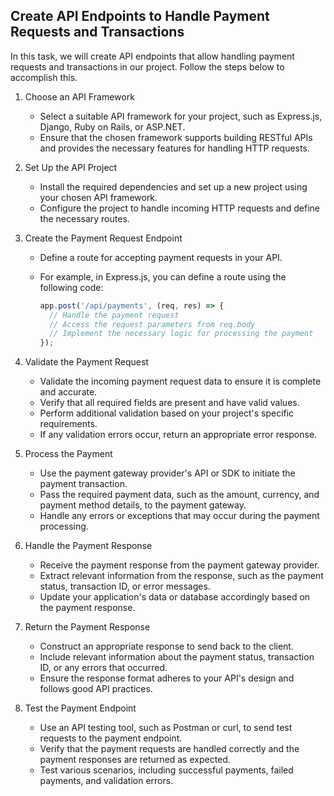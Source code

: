 

## Create API Endpoints to Handle Payment Requests and Transactions

In this task, we will create API endpoints that allow handling payment requests and transactions in our project. Follow the steps below to accomplish this.

1. Choose an API Framework
   - Select a suitable API framework for your project, such as Express.js, Django, Ruby on Rails, or ASP.NET.
   - Ensure that the chosen framework supports building RESTful APIs and provides the necessary features for handling HTTP requests.

2. Set Up the API Project
   - Install the required dependencies and set up a new project using your chosen API framework.
   - Configure the project to handle incoming HTTP requests and define the necessary routes.

3. Create the Payment Request Endpoint
   - Define a route for accepting payment requests in your API.
   - For example, in Express.js, you can define a route using the following code:

      ```javascript
      app.post('/api/payments', (req, res) => {
        // Handle the payment request
        // Access the request parameters from req.body
        // Implement the necessary logic for processing the payment
      });
      ```

4. Validate the Payment Request
   - Validate the incoming payment request data to ensure it is complete and accurate.
   - Verify that all required fields are present and have valid values.
   - Perform additional validation based on your project's specific requirements.
   - If any validation errors occur, return an appropriate error response.

5. Process the Payment
   - Use the payment gateway provider's API or SDK to initiate the payment transaction.
   - Pass the required payment data, such as the amount, currency, and payment method details, to the payment gateway.
   - Handle any errors or exceptions that may occur during the payment processing.

6. Handle the Payment Response
   - Receive the payment response from the payment gateway provider.
   - Extract relevant information from the response, such as the payment status, transaction ID, or error messages.
   - Update your application's data or database accordingly based on the payment response.

7. Return the Payment Response
   - Construct an appropriate response to send back to the client.
   - Include relevant information about the payment status, transaction ID, or any errors that occurred.
   - Ensure the response format adheres to your API's design and follows good API practices.

8. Test the Payment Endpoint
   - Use an API testing tool, such as Postman or curl, to send test requests to the payment endpoint.
   - Verify that the payment requests are handled correctly and the payment responses are returned as expected.
   - Test various scenarios, including successful payments, failed payments, and validation errors.
